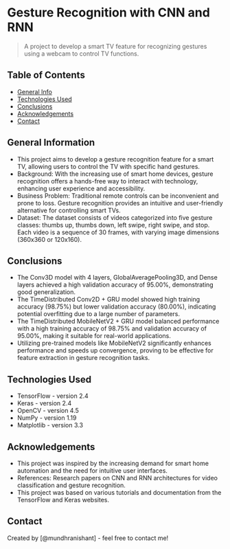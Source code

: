 # Gesture Recognition with CNN and RNN
> A project to develop a smart TV feature for recognizing gestures using a webcam to control TV functions.

## Table of Contents
* [General Info](#general-information)
* [Technologies Used](#technologies-used)
* [Conclusions](#conclusions)
* [Acknowledgements](#acknowledgements)
* [Contact](#contact)

## General Information
- This project aims to develop a gesture recognition feature for a smart TV, allowing users to control the TV with specific hand gestures.
- Background: With the increasing use of smart home devices, gesture recognition offers a hands-free way to interact with technology, enhancing user experience and accessibility.
- Business Problem: Traditional remote controls can be inconvenient and prone to loss. Gesture recognition provides an intuitive and user-friendly alternative for controlling smart TVs.
- Dataset: The dataset consists of videos categorized into five gesture classes: thumbs up, thumbs down, left swipe, right swipe, and stop. Each video is a sequence of 30 frames, with varying image dimensions (360x360 or 120x160).

## Conclusions
- The Conv3D model with 4 layers, GlobalAveragePooling3D, and Dense layers achieved a high validation accuracy of 95.00%, demonstrating good generalization.
- The TimeDistributed Conv2D + GRU model showed high training accuracy (98.75%) but lower validation accuracy (80.00%), indicating potential overfitting due to a large number of parameters.
- The TimeDistributed MobileNetV2 + GRU model balanced performance with a high training accuracy of 98.75% and validation accuracy of 95.00%, making it suitable for real-world applications.
- Utilizing pre-trained models like MobileNetV2 significantly enhances performance and speeds up convergence, proving to be effective for feature extraction in gesture recognition tasks.

## Technologies Used
- TensorFlow - version 2.4
- Keras - version 2.4
- OpenCV - version 4.5
- NumPy - version 1.19
- Matplotlib - version 3.3

## Acknowledgements
- This project was inspired by the increasing demand for smart home automation and the need for intuitive user interfaces.
- References: Research papers on CNN and RNN architectures for video classification and gesture recognition.
- This project was based on various tutorials and documentation from the TensorFlow and Keras websites.

## Contact
Created by [@mundhranishant] - feel free to contact me!

